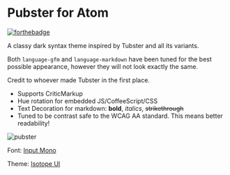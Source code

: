 # Pubster for Atom
[![forthebadge](http://forthebadge.com/images/badges/made-with-crayons.svg)](http://forthebadge.com)

A classy dark syntax theme inspired by Tubster and all its variants.

Both `language-gfm` and `language-markdown` have been tuned for the best possible
appearance, however they will not look exactly the same.

Credit to whoever made Tubster in the first place.

- Supports CriticMarkup
- Hue rotation for embedded JS/CoffeeScript/CSS
- Text Decoration for markdown: **bold**, _italics_, ~~strikethrough~~
- Tuned to be contrast safe to the WCAG AA standard. This means better readability!



![pubster](https://github.com/plttn/pubster-syntax/raw/master/preview.png)

Font: [Input Mono](http://input.fontbureau.com/)

Theme: [Isotope UI](https://atom.io/themes/isotope-ui)
